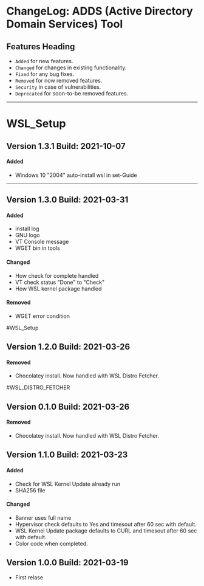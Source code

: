 # ChangeLog: ADDS (Active Directory Domain Services) Tool


## Features Heading
- `Added` for new features.
- `Changed` for changes in existing functionality.
- `Fixed` for any bug fixes.
- `Removed` for now removed features.
- `Security` in case of vulnerabilities.
- `Deprecated` for soon-to-be removed features.

[//]: # (Copy paste pallette)
[//]: # (#### Added)
[//]: # (#### Changed)
[//]: # (#### Fixed)
[//]: # (#### Removed)
[//]: # (#### Security)
[//]: # (#### Deprecated)

---

# WSL_Setup

## Version 1.3.1 Build: 2021-10-07
#### Added
- Windows 10 "2004" auto-install wsl in set-Guide

---

## Version 1.3.0 Build: 2021-03-31
#### Added
- install log
- GNU logo
- VT Console message
- WGET bin in tools

#### Changed
- How check for complete handled
- VT check status "Done" to "Check"
- How WSL kernel package handled

#### Removed
- WGET error condition


#WSL_Setup
## Version 1.2.0 Build: 2021-03-26
#### Removed
- Chocolatey install. Now handled with WSL Distro Fetcher.


#WSL_DISTRO_FETCHER
## Version 0.1.0 Build: 2021-03-26
#### Removed
- Chocolatey install. Now handled with WSL Distro Fetcher.


## Version 1.1.0 Build: 2021-03-23
#### Added
- Check for WSL Kernel Update already run
- SHA256 file

#### Changed
- Banner uses full name
- Hypervisor check defaults to Yes and timesout after 60 sec with default.
- WSL Kernel Update package defaults to CURL and timesout after 60 sec with default. 
- Color code when completed.


## Version 1.0.0 Build: 2021-03-19

- First relase